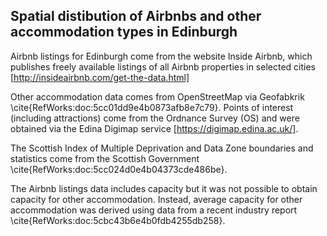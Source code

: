## Spatial distibution of Airbnbs and other accommodation types in Edinburgh

Airbnb listings for Edinburgh come from the website Inside Airbnb, which publishes freely available listings of all Airbnb properties in selected cities [http://insideairbnb.com/get-the-data.html]

Other accommodation data comes from OpenStreetMap via Geofabkrik \cite{RefWorks:doc:5cc01dd9e4b0873afb8e7c79}. Points of interest (including attractions) come from the Ordnance Survey (OS) and were obtained via the Edina Digimap service [https://digimap.edina.ac.uk/].

The Scottish Index of Multiple Deprivation and Data Zone boundaries and statistics come from the Scottish Government \cite{RefWorks:doc:5cc024d0e4b04373cde486be}.

The Airbnb listings data includes capacity but it was not possible to obtain capacity for other accommodation. Instead, average capacity for other accommodation was derived using data from a recent industry report \cite{RefWorks:doc:5cbc43b6e4b0fdb4255db258}.
